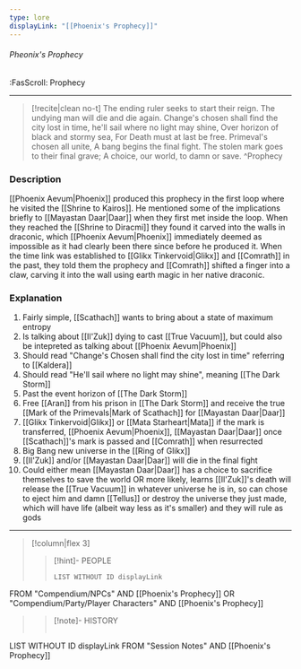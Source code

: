 ```yaml
---
type: lore
displayLink: "[[Phoenix's Prophecy]]"
---
```


###### Pheonix's Prophecy
<span class="sub2">:FasScroll: Prophecy</span>
___

> [!recite|clean no-t]
>	The ending ruler seeks to start their reign.
>	The undying man will die and die again.
>	Change's chosen shall find the city lost
>	in time, he'll sail where no light may shine,
>	Over horizon of black and stormy sea,
>	For Death must at last be free.
>	Primeval's chosen all unite,
>	A bang begins the final fight.
>	The stolen mark goes to their final grave;
>	A choice, our world, to damn or save.
>^Prophecy

### Description
[[Phoenix Aevum|Phoenix]] produced this prophecy in the first loop where he visited the [[Shrine to Kairos]]. He mentioned some of the implications briefly to [[Mayastan Daar|Daar]] when they first met inside the loop. When they reached the [[Shrine to Diracmi]] they found it carved into the walls in draconic, which [[Phoenix Aevum|Phoenix]] immediately deemed as impossible as it had clearly been there since before he produced it. When the time link was established to [[Glikx Tinkervoid|Glikx]] and [[Comrath]] in the past, they told them the prophecy and [[Comrath]] shifted a finger into a claw, carving it into the wall using earth magic in her native draconic.

### Explanation
1. Fairly simple, [[Scathach]] wants to bring about a state of maximum entropy
2. Is talking about [[Il'Zuk]] dying to cast [[True Vacuum]], but could also be intepreted as talking about [[Phoenix Aevum|Phoenix]]
3. Should read "Change's Chosen shall find the city lost in time" referring to [[Kaldera]]
4. Should read "He'll sail where no light may shine", meaning [[The Dark Storm]]
5. Past the event horizon of [[The Dark Storm]]
6. Free [[Aran]] from his prison in [[The Dark Storm]] and receive the true [[Mark of the Primevals|Mark of Scathach]] for [[Mayastan Daar|Daar]]
7. [[Glikx Tinkervoid|Glikx]] or [[Mata Starheart|Mata]] if the mark is transferred, [[Phoenix Aevum|Phoenix]], [[Mayastan Daar|Daar]] once [[Scathach]]'s mark is passed and [[Comrath]] when resurrected
8. Big Bang new universe in the [[Ring of Glikx]]
9. [[Il'Zuk]] and/or [[Mayastan Daar|Daar]] will die in the final fight
10. Could either mean [[Mayastan Daar|Daar]] has a choice to sacrifice themselves to save the world OR more likely, learns [[Il'Zuk]]'s death will release the [[True Vacuum]] in whatever universe he is in, so can chose to eject him and damn [[Tellus]] or destroy the universe they just made, which will have life (albeit way less as it's smaller) and they will rule as gods

---

> [!column|flex 3]
>>[!hint]- PEOPLE
>>```dataview
>>LIST WITHOUT ID displayLink
FROM "Compendium/NPCs" AND [[Phoenix's Prophecy]] OR "Compendium/Party/Player Characters" AND [[Phoenix's Prophecy]]
>
>>[!note]- HISTORY
>>```dataview
LIST WITHOUT ID displayLink
FROM "Session Notes" AND [[Phoenix's Prophecy]]